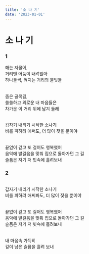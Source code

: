 ```yaml
---
title: '소 나 기'
date: '2023-01-01'
---
```


# 소 나 기

### 1
  
해는 저물어,  
거리엔 어둠이 내려앉아  
하나둘씩, 켜지는 거리의 불빛들
######  
좁은 골목길,  
쓸쓸하고 외로운 내 마음들은  
차가운 이 거리 위에 남겨 둘래  
######
갑자기 내리기 시작한 소나기  
비를 피하려 애써도, 더 많이 젖을 뿐이야  
######
끝없이 걷고 또 걸어도 행복했어    
음악에 발걸음을 맞춰 집으로 돌아가던 그 길  
슬픔은 저기 저 빗속에 흘려보내  

### 2

######
갑자기 내리기 시작한 소나기  
비를 피하려 애써봐도, 더 많이 젖을 뿐이야  
######
끝없이 걷고 또 걸어도 행복했어    
음악에 발걸음을 맞춰 집으로 돌아가던 그 길  
슬픔은 저기 저 빗속에 흘려보내  
######
내 마음속 가득히  
깊이 남은 슬픔을 흘려 보내